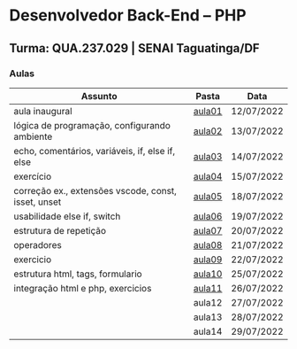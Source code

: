 # Desenvolvedor Back-End – PHP

## Turma: QUA.237.029 | SENAI Taguatinga/DF

### Aulas

| Assunto                                             | Pasta                                                                        | Data       |
| --------------------------------------------------- | ---------------------------------------------------------------------------- | ---------- |
| aula inaugural                                      | [aula01](https://github.com/victorlelis/SENAI-QUA.237.029/tree/main/aula01)  | 12/07/2022 |
| lógica de programação, configurando ambiente        | [aula02](https://github.com/victorlelis/SENAI-QUA.237.029/tree/main/aula02)  | 13/07/2022 |
| echo, comentários, variáveis, if, else if, else     | [aula03](https://github.com/victorlelis/SENAI-QUA.237.029/tree/main/aula03)  | 14/07/2022 |
| exercício                                           | [aula04 ](https://github.com/victorlelis/SENAI-QUA.237.029/tree/main/aula04) | 15/07/2022 |
| correção ex., extensões vscode, const, isset, unset | [aula05](https://github.com/victorlelis/SENAI-QUA.237.029/tree/main/aula05)  | 18/07/2022 |
| usabilidade else if, switch                         | [aula06](https://github.com/victorlelis/SENAI-QUA.237.029/tree/main/aula06)  | 19/07/2022 |
| estrutura de repetição                              | [aula07](https://github.com/victorlelis/SENAI-QUA.237.029/tree/main/aula07)  | 20/07/2022 |
| operadores                                          | [aula08](https://github.com/victorlelis/SENAI-QUA.237.029/tree/main/aula08)  | 21/07/2022 |
| exercicio                                           | [aula09](https://github.com/victorlelis/SENAI-QUA.237.029/tree/main/aula09)  | 22/07/2022 |
| estrutura html, tags, formulario                    | [aula10](https://github.com/victorlelis/SENAI-QUA.237.029/tree/main/aula10)  | 25/07/2022 |
| integração html e php, exercicios                   | [aula11](https://github.com/victorlelis/SENAI-QUA.237.029/tree/main/aula11)  | 26/07/2022 |
|                                                     | aula12                                                                       | 27/07/2022 |
|                                                     | aula13                                                                       | 28/07/2022 |
|                                                     | aula14                                                                       | 29/07/2022 |
